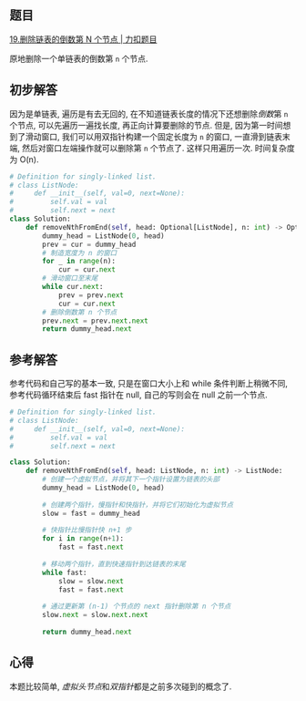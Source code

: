 ## 题目
[19.删除链表的倒数第 N 个节点 | 力扣题目](https://leetcode.cn/problems/remove-nth-node-from-end-of-list/description/)

原地删除一个单链表的倒数第 `n` 个节点.

## 初步解答
因为是单链表, 遍历是有去无回的, 在不知道链表长度的情况下还想删除*倒数*第 `n` 个节点, 可以先遍历一遍找长度, 再正向计算要删除的节点. 但是, 因为第一时间想到了滑动窗口, 我们可以用双指针构建一个固定长度为 `n` 的窗口, 一直滑到链表末端, 然后对窗口左端操作就可以删除第 `n` 个节点了. 这样只用遍历一次. 时间复杂度为 O(n).
```python
# Definition for singly-linked list.
# class ListNode:
#     def __init__(self, val=0, next=None):
#         self.val = val
#         self.next = next
class Solution:
    def removeNthFromEnd(self, head: Optional[ListNode], n: int) -> Optional[ListNode]:
        dummy_head = ListNode(0, head)
        prev = cur = dummy_head
        # 制造宽度为 n 的窗口
        for _ in range(n):
            cur = cur.next
        # 滑动窗口至末尾
        while cur.next:
            prev = prev.next
            cur = cur.next
        # 删除倒数第 n 个节点
        prev.next = prev.next.next
        return dummy_head.next
```

## 参考解答
参考代码和自己写的基本一致, 只是在窗口大小上和 while 条件判断上稍微不同, 参考代码循环结束后 fast 指针在 null, 自己的写则会在 null 之前一个节点.
```python
# Definition for singly-linked list.
# class ListNode:
#     def __init__(self, val=0, next=None):
#         self.val = val
#         self.next = next

class Solution:
    def removeNthFromEnd(self, head: ListNode, n: int) -> ListNode:
        # 创建一个虚拟节点，并将其下一个指针设置为链表的头部
        dummy_head = ListNode(0, head)
        
        # 创建两个指针，慢指针和快指针，并将它们初始化为虚拟节点
        slow = fast = dummy_head
        
        # 快指针比慢指针快 n+1 步
        for i in range(n+1):
            fast = fast.next
        
        # 移动两个指针，直到快速指针到达链表的末尾
        while fast:
            slow = slow.next
            fast = fast.next
        
        # 通过更新第 (n-1) 个节点的 next 指针删除第 n 个节点
        slow.next = slow.next.next
        
        return dummy_head.next
```

## 心得
本题比较简单, *虚拟头节点*和*双指针*都是之前多次碰到的概念了.